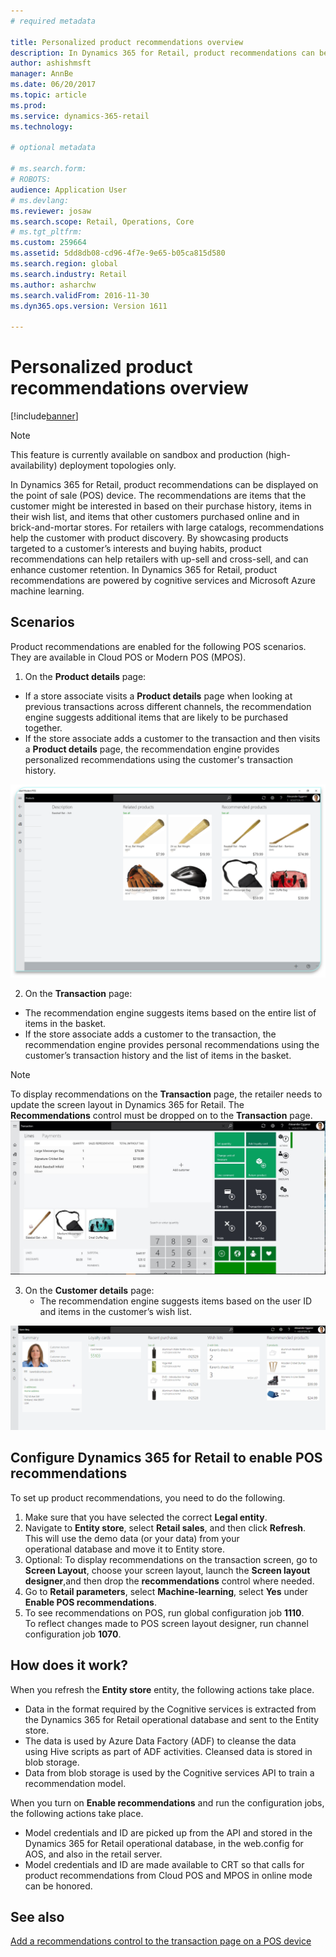 ```yaml
---
# required metadata

title: Personalized product recommendations overview
description: In Dynamics 365 for Retail, product recommendations can be displayed on the point of sale (POS) device. The recommendations are items that the customer might be interested in based on their purchase history, items in their wish list, and items that other customers purchased online and in brick-and-mortar stores. For retailers with large catalogs, recommendations help the customer with product discovery. By showcasing products targeted to a customer’s interests and buying habits, product recommendations can help retailers with up-sell and cross-sell, and can enhance customer retention. In Dynamics 365 for Retail, product recommendations are powered by cognitive services and Microsoft Azure machine learning.
author: ashishmsft
manager: AnnBe
ms.date: 06/20/2017
ms.topic: article
ms.prod: 
ms.service: dynamics-365-retail
ms.technology: 

# optional metadata

# ms.search.form: 
# ROBOTS: 
audience: Application User
# ms.devlang: 
ms.reviewer: josaw
ms.search.scope: Retail, Operations, Core
# ms.tgt_pltfrm: 
ms.custom: 259664
ms.assetid: 5dd8db08-cd96-4f7e-9e65-b05ca815d580
ms.search.region: global
ms.search.industry: Retail
ms.author: asharchw
ms.search.validFrom: 2016-11-30
ms.dyn365.ops.version: Version 1611

---
```


# Personalized product recommendations overview

[!include[banner](includes/banner.md)]


> [!NOTE]
> This feature is currently available on sandbox and production (high-availability) deployment topologies only. 

In Dynamics 365 for Retail, product recommendations can be displayed on the point of sale (POS) device. The recommendations are items that the customer might be interested in based on their purchase history, items in their wish list, and items that other customers purchased online and in brick-and-mortar stores. For retailers with large catalogs, recommendations help the customer with product discovery. By showcasing products targeted to a customer’s interests and buying habits, product recommendations can help retailers with up-sell and cross-sell, and can enhance customer retention. In Dynamics 365 for Retail, product recommendations are powered by cognitive services and Microsoft Azure machine learning.


Scenarios
---------

Product recommendations are enabled for the following POS scenarios. They are available in Cloud POS or Modern POS (MPOS).

1.  On the **Product details** page:

-   If a store associate visits a **Product details** page when looking at previous transactions across different channels, the recommendation engine suggests additional items that are likely to be purchased together.
-   If the store associate adds a customer to the transaction and then visits a **Product details** page, the recommendation engine provides personalized recommendations using the customer's transaction history.

[![proddetails](./media/proddetails.png)](./media/proddetails.png)

2.  On the **Transaction** page:

-   The recommendation engine suggests items based on the entire list of items in the basket.
-   If the store associate adds a customer to the transaction, the recommendation engine provides personal recommendations using the customer’s transaction history and the list of items in the basket.

> [!NOTE]
> To display recommendations on the **Transaction** page, the retailer needs to update the screen layout in Dynamics 365 for Retail. The **Recommendations** control must be dropped on to the **Transaction** page. [![transactionscreenmultipleproductslargemessengersbag-5](./media/transactionscreenmultipleproductslargemessengersbag-5.jpg)](./media/transactionscreenmultipleproductslargemessengersbag-5.jpg)

3.  On the **Customer details** page:
    -   The recommendation engine suggests items based on the user ID and items in the customer’s wish list.

[![customerdetailsrecommendations](./media/customerdetailsrecommendations.png)](./media/customerdetailsrecommendations.png)

## Configure Dynamics 365 for Retail to enable POS recommendations
To set up product recommendations, you need to do the following.

1.  Make sure that you have selected the correct **Legal entity**.
2.  Navigate to **Entity store**, select **Retail sales**, and then click **Refresh**. This will use the demo data (or your data) from your operational database and move it to Entity store.
3.  Optional: To display recommendations on the transaction screen, go to **Screen Layout**, choose your screen layout, launch the **Screen layout designer**,and then drop the **recommendations** control where needed.
4.  Go to **Retail parameters**, select **Machine-learning**, select **Yes** under **Enable POS recommendations**.
5.  To see recommendations on POS, run global configuration job **1110**. To reflect changes made to POS screen layout designer, run channel configuration job **1070**.

## []()How does it work?
When you refresh the **Entity store** entity, the following actions take place.

-   Data in the format required by the Cognitive services is extracted from the Dynamics 365 for Retail operational database and sent to the Entity store.
-   The data is used by Azure Data Factory (ADF) to cleanse the data using Hive scripts as part of ADF activities. Cleansed data is stored in blob storage.
-   Data from blob storage is used by the Cognitive services API to train a recommendation model.

When you turn on **Enable recommendations** and run the configuration jobs, the following actions take place.

-   Model credentials and ID are picked up from the API and stored in the Dynamics 365 for Retail operational database, in the web.config for AOS, and also in the retail server.
-   Model credentials and ID are made available to CRT so that calls for product recommendations from Cloud POS and MPOS in online mode can be honored.


See also
--------

[Add a recommendations control to the transaction page on a POS device](add-recommendations-control-pos-screen.md)



